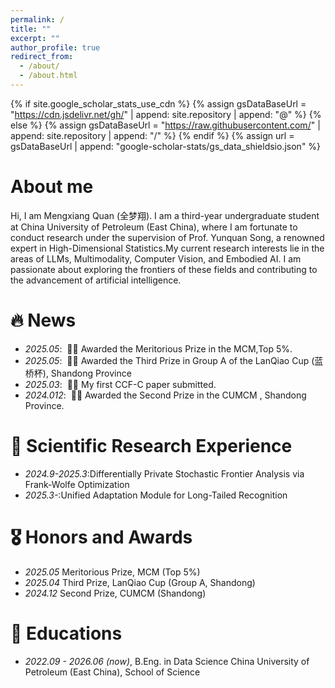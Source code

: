 ```yaml
---
permalink: /
title: ""
excerpt: ""
author_profile: true
redirect_from: 
  - /about/
  - /about.html
---
```


{% if site.google_scholar_stats_use_cdn %}
{% assign gsDataBaseUrl = "https://cdn.jsdelivr.net/gh/" | append: site.repository | append: "@" %}
{% else %}
{% assign gsDataBaseUrl = "https://raw.githubusercontent.com/" | append: site.repository | append: "/" %}
{% endif %}
{% assign url = gsDataBaseUrl | append: "google-scholar-stats/gs_data_shieldsio.json" %}

<span class='anchor' id='about-me'></span>
#  About me
Hi, I am Mengxiang Quan (全梦翔). I am a third-year undergraduate student at China University of Petroleum (East China), where I am fortunate to conduct research under the supervision of Prof. Yunquan Song, a renowned expert in High-Dimensional Statistics.My current research interests lie in the areas of LLMs, Multimodality, Computer Vision, and Embodied AI. I am passionate about exploring the frontiers of these fields and contributing to the advancement of artificial intelligence.
<!---
My research interest includes neural machine translation and computer vision. I have published more than 100 papers at the top international AI conferences with total <a href='https://scholar.google.com/citations?user=DhtAFkwAAAAJ'>google scholar citations <strong><span id='total_cit'>260000+</span></strong></a> (You can also use google scholar badge <a href='https://scholar.google.com/citations?user=DhtAFkwAAAAJ'><img src="https://img.shields.io/endpoint?url={{ url | url_encode }}&logo=Google%20Scholar&labelColor=f6f6f6&color=9cf&style=flat&label=citations"></a>).
--->

# 🔥 News
- *2025.05*: &nbsp;🎉🎉 Awarded the Meritorious Prize in the MCM,Top 5%.
- *2025.05*: &nbsp;🎉🎉  Awarded the Third Prize in Group A of the LanQiao Cup (蓝桥杯), Shandong Province
- *2025.03*: &nbsp;🎉🎉 My first CCF-C paper submitted.
- *2024.012*: &nbsp;🎉🎉  Awarded the Second Prize in the CUMCM , Shandong Province.

# 📝 Scientific Research Experience
- *2024.9-2025.3*:Differentially Private Stochastic Frontier Analysis via Frank-Wolfe Optimization
- *2025.3-*:Unified Adaptation Module for Long-Tailed Recognition

<!--
# 📝 Publications 

<div class='paper-box'><div class='paper-box-image'><div><div class="badge">CVPR 2016</div><img src='images/500x300.png' alt="sym" width="100%"></div></div>
<div class='paper-box-text' markdown="1">

[Deep Residual Learning for Image Recognition](https://openaccess.thecvf.com/content_cvpr_2016/papers/He_Deep_Residual_Learning_CVPR_2016_paper.pdf)

**Kaiming He**, Xiangyu Zhang, Shaoqing Ren, Jian Sun

[**Project**](https://scholar.google.com/citations?view_op=view_citation&hl=zh-CN&user=DhtAFkwAAAAJ&citation_for_view=DhtAFkwAAAAJ:ALROH1vI_8AC) <strong><span class='show_paper_citations' data='DhtAFkwAAAAJ:ALROH1vI_8AC'></span></strong>
- Lorem ipsum dolor sit amet, consectetur adipiscing elit. Vivamus ornare aliquet ipsum, ac tempus justo dapibus sit amet. 
</div>
</div>

- [Lorem ipsum dolor sit amet, consectetur adipiscing elit. Vivamus ornare aliquet ipsum, ac tempus justo dapibus sit amet](https://github.com), A, B, C, **CVPR 2020**
-->
# 🎖 Honors and Awards
- *2025.05* Meritorious Prize, MCM (Top 5%)
- *2025.04* Third Prize, LanQiao Cup (Group A, Shandong)
- *2024.12* Second Prize, CUMCM (Shandong)

# 📖 Educations
- *2022.09 - 2026.06 (now)*, B.Eng. in Data Science
China University of Petroleum (East China), School of Science



<!---
# 💬 Invited Talks
- *2021.06*, Lorem ipsum dolor sit amet, consectetur adipiscing elit. Vivamus ornare aliquet ipsum, ac tempus justo dapibus sit amet. 
- *2021.03*, Lorem ipsum dolor sit amet, consectetur adipiscing elit. Vivamus ornare aliquet ipsum, ac tempus justo dapibus sit amet.  \| [\[video\]](https://github.com/)

# 💻 Internships
- *2019.05 - 2020.02*, [Lorem](https://github.com/), China.
--->
